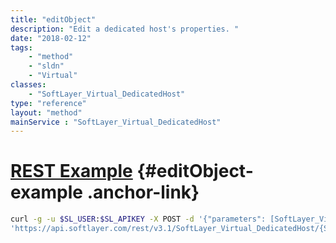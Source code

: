 ```yaml
---
title: "editObject"
description: "Edit a dedicated host's properties. "
date: "2018-02-12"
tags:
    - "method"
    - "sldn"
    - "Virtual"
classes:
    - "SoftLayer_Virtual_DedicatedHost"
type: "reference"
layout: "method"
mainService : "SoftLayer_Virtual_DedicatedHost"
---
```


# [REST Example](#editObject-example) <a href="/article/rest/"><i class="fas fa-question"></i></a> {#editObject-example .anchor-link} 
```bash
curl -g -u $SL_USER:$SL_APIKEY -X POST -d '{"parameters": [SoftLayer_Virtual_DedicatedHost]}' \
'https://api.softlayer.com/rest/v3.1/SoftLayer_Virtual_DedicatedHost/{SoftLayer_Virtual_DedicatedHostID}/editObject'
```
